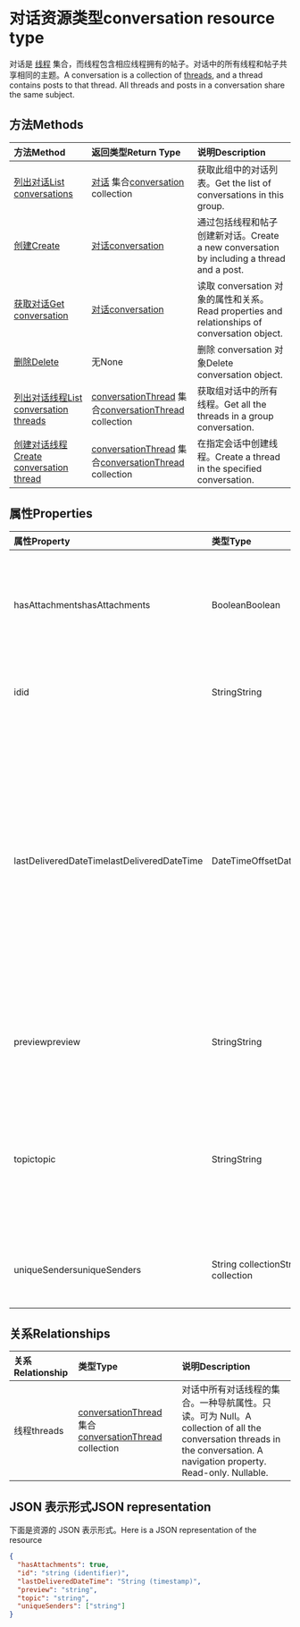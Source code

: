 # <a name="conversation-resource-type"></a><span data-ttu-id="0b945-101">对话资源类型</span><span class="sxs-lookup"><span data-stu-id="0b945-101">conversation resource type</span></span>

<span data-ttu-id="0b945-p101">对话是 [线程](conversationthread.md) 集合，而线程包含相应线程拥有的帖子。对话中的所有线程和帖子共享相同的主题。</span><span class="sxs-lookup"><span data-stu-id="0b945-p101">A conversation is a collection of [threads](conversationthread.md), and a thread contains posts to that thread. All threads and posts in a conversation share the same subject.</span></span>

## <a name="methods"></a><span data-ttu-id="0b945-104">方法</span><span class="sxs-lookup"><span data-stu-id="0b945-104">Methods</span></span>

| <span data-ttu-id="0b945-105">方法</span><span class="sxs-lookup"><span data-stu-id="0b945-105">Method</span></span>       | <span data-ttu-id="0b945-106">返回类型</span><span class="sxs-lookup"><span data-stu-id="0b945-106">Return Type</span></span>  |<span data-ttu-id="0b945-107">说明</span><span class="sxs-lookup"><span data-stu-id="0b945-107">Description</span></span>|
|:---------------|:--------|:----------|
|[<span data-ttu-id="0b945-108">列出对话</span><span class="sxs-lookup"><span data-stu-id="0b945-108">List conversations</span></span>](../api/group_list_conversations.md) | <span data-ttu-id="0b945-109">[对话](conversation.md) 集合</span><span class="sxs-lookup"><span data-stu-id="0b945-109">[conversation](conversation.md) collection</span></span> |<span data-ttu-id="0b945-110">获取此组中的对话列表。</span><span class="sxs-lookup"><span data-stu-id="0b945-110">Get the list of conversations in this group.</span></span>|
|[<span data-ttu-id="0b945-111">创建</span><span class="sxs-lookup"><span data-stu-id="0b945-111">Create</span></span>](../api/group_post_conversations.md) |[<span data-ttu-id="0b945-112">对话</span><span class="sxs-lookup"><span data-stu-id="0b945-112">conversation</span></span>](conversation.md)| <span data-ttu-id="0b945-113">通过包括线程和帖子创建新对话。</span><span class="sxs-lookup"><span data-stu-id="0b945-113">Create a new conversation by including a thread and a post.</span></span>|
|[<span data-ttu-id="0b945-114">获取对话</span><span class="sxs-lookup"><span data-stu-id="0b945-114">Get conversation</span></span>](../api/conversation_get.md) | [<span data-ttu-id="0b945-115">对话</span><span class="sxs-lookup"><span data-stu-id="0b945-115">conversation</span></span>](conversation.md) |<span data-ttu-id="0b945-116">读取 conversation 对象的属性和关系。</span><span class="sxs-lookup"><span data-stu-id="0b945-116">Read properties and relationships of conversation object.</span></span>|
|[<span data-ttu-id="0b945-117">删除</span><span class="sxs-lookup"><span data-stu-id="0b945-117">Delete</span></span>](../api/conversation_delete.md) | <span data-ttu-id="0b945-118">无</span><span class="sxs-lookup"><span data-stu-id="0b945-118">None</span></span> |<span data-ttu-id="0b945-119">删除 conversation 对象</span><span class="sxs-lookup"><span data-stu-id="0b945-119">Delete conversation object.</span></span> |
|[<span data-ttu-id="0b945-120">列出对话线程</span><span class="sxs-lookup"><span data-stu-id="0b945-120">List conversation threads</span></span>](../api/conversation_list_threads.md) |<span data-ttu-id="0b945-121">[conversationThread](conversationthread.md) 集合</span><span class="sxs-lookup"><span data-stu-id="0b945-121">[conversationThread](conversationthread.md) collection</span></span>| <span data-ttu-id="0b945-122">获取组对话中的所有线程。</span><span class="sxs-lookup"><span data-stu-id="0b945-122">Get all the threads in a group conversation.</span></span>|
|[<span data-ttu-id="0b945-123">创建对话线程</span><span class="sxs-lookup"><span data-stu-id="0b945-123">Create conversation thread</span></span>](../api/conversation_post_threads.md) |<span data-ttu-id="0b945-124">[conversationThread](conversationthread.md) 集合</span><span class="sxs-lookup"><span data-stu-id="0b945-124">[conversationThread](conversationthread.md) collection</span></span>| <span data-ttu-id="0b945-125">在指定会话中创建线程。</span><span class="sxs-lookup"><span data-stu-id="0b945-125">Create a thread in the specified conversation.</span></span>|

## <a name="properties"></a><span data-ttu-id="0b945-126">属性</span><span class="sxs-lookup"><span data-stu-id="0b945-126">Properties</span></span>
| <span data-ttu-id="0b945-127">属性</span><span class="sxs-lookup"><span data-stu-id="0b945-127">Property</span></span>     | <span data-ttu-id="0b945-128">类型</span><span class="sxs-lookup"><span data-stu-id="0b945-128">Type</span></span>   |<span data-ttu-id="0b945-129">说明</span><span class="sxs-lookup"><span data-stu-id="0b945-129">Description</span></span>|
|:---------------|:--------|:----------|
|<span data-ttu-id="0b945-130">hasAttachments</span><span class="sxs-lookup"><span data-stu-id="0b945-130">hasAttachments</span></span>|<span data-ttu-id="0b945-131">Boolean</span><span class="sxs-lookup"><span data-stu-id="0b945-131">Boolean</span></span>|<span data-ttu-id="0b945-132">指示此对话中的任意帖子是否至少有一个附件。</span><span class="sxs-lookup"><span data-stu-id="0b945-132">Indicates whether any of the posts within this Conversation has at least one attachment.</span></span>|
|<span data-ttu-id="0b945-133">id</span><span class="sxs-lookup"><span data-stu-id="0b945-133">id</span></span>|<span data-ttu-id="0b945-134">String</span><span class="sxs-lookup"><span data-stu-id="0b945-134">String</span></span>|<span data-ttu-id="0b945-p102">对话的唯一标识符。只读。</span><span class="sxs-lookup"><span data-stu-id="0b945-p102">The conversations's unique identifier. Read-only.</span></span>|
|<span data-ttu-id="0b945-137">lastDeliveredDateTime</span><span class="sxs-lookup"><span data-stu-id="0b945-137">lastDeliveredDateTime</span></span>|<span data-ttu-id="0b945-138">DateTimeOffset</span><span class="sxs-lookup"><span data-stu-id="0b945-138">DateTimeOffset</span></span>|<span data-ttu-id="0b945-p103">时间戳类型表示使用 ISO 8601 格式的日期和时间信息，并且始终处于 UTC 时间。例如，2014 年 1 月 1 日午夜 UTC 类似于如下形式：`'2014-01-01T00:00:00Z'`</span><span class="sxs-lookup"><span data-stu-id="0b945-p103">The Timestamp type represents date and time information using ISO 8601 format and is always in UTC time. For example, midnight UTC on Jan 1, 2014 would look like this: `'2014-01-01T00:00:00Z'`</span></span>|
|<span data-ttu-id="0b945-141">preview</span><span class="sxs-lookup"><span data-stu-id="0b945-141">preview</span></span>|<span data-ttu-id="0b945-142">String</span><span class="sxs-lookup"><span data-stu-id="0b945-142">String</span></span>|<span data-ttu-id="0b945-143">来自此对话中最新帖子的正文的简短摘要。</span><span class="sxs-lookup"><span data-stu-id="0b945-143">A short summary from the body of the latest post in this converstaion.</span></span>|
|<span data-ttu-id="0b945-144">topic</span><span class="sxs-lookup"><span data-stu-id="0b945-144">topic</span></span>|<span data-ttu-id="0b945-145">String</span><span class="sxs-lookup"><span data-stu-id="0b945-145">String</span></span>|<span data-ttu-id="0b945-p104">对话的主题。在创建对话时可设置此属性，但无法对其进行更新。</span><span class="sxs-lookup"><span data-stu-id="0b945-p104">The topic of the conversation. This property can be set when the conversation is created, but it cannot be updated.</span></span>|
|<span data-ttu-id="0b945-148">uniqueSenders</span><span class="sxs-lookup"><span data-stu-id="0b945-148">uniqueSenders</span></span>|<span data-ttu-id="0b945-149">String collection</span><span class="sxs-lookup"><span data-stu-id="0b945-149">String collection</span></span>|<span data-ttu-id="0b945-150">发送消息到此对话的所有用户。</span><span class="sxs-lookup"><span data-stu-id="0b945-150">All the users that sent a message to this Conversation.</span></span>|

## <a name="relationships"></a><span data-ttu-id="0b945-151">关系</span><span class="sxs-lookup"><span data-stu-id="0b945-151">Relationships</span></span>
| <span data-ttu-id="0b945-152">关系</span><span class="sxs-lookup"><span data-stu-id="0b945-152">Relationship</span></span> | <span data-ttu-id="0b945-153">类型</span><span class="sxs-lookup"><span data-stu-id="0b945-153">Type</span></span>   |<span data-ttu-id="0b945-154">说明</span><span class="sxs-lookup"><span data-stu-id="0b945-154">Description</span></span>|
|:---------------|:--------|:----------|
|<span data-ttu-id="0b945-155">线程</span><span class="sxs-lookup"><span data-stu-id="0b945-155">threads</span></span>|<span data-ttu-id="0b945-156">[conversationThread](conversationthread.md) 集合</span><span class="sxs-lookup"><span data-stu-id="0b945-156">[conversationThread](conversationthread.md) collection</span></span>|<span data-ttu-id="0b945-p105">对话中所有对话线程的集合。一种导航属性。只读。可为 Null。</span><span class="sxs-lookup"><span data-stu-id="0b945-p105">A collection of all the conversation threads in the conversation. A navigation property. Read-only. Nullable.</span></span>|

## <a name="json-representation"></a><span data-ttu-id="0b945-161">JSON 表示形式</span><span class="sxs-lookup"><span data-stu-id="0b945-161">JSON representation</span></span>

<span data-ttu-id="0b945-162">下面是资源的 JSON 表示形式。</span><span class="sxs-lookup"><span data-stu-id="0b945-162">Here is a JSON representation of the resource</span></span>

<!-- {
  "blockType": "resource",
  "optionalProperties": [
    "threads"
  ],
  "keyProperty": "id",
  "@odata.type": "microsoft.graph.conversation"
}-->

```json
{
  "hasAttachments": true,
  "id": "string (identifier)",
  "lastDeliveredDateTime": "String (timestamp)",
  "preview": "string",
  "topic": "string",
  "uniqueSenders": ["string"]
}

```


<!-- uuid: 8fcb5dbc-d5aa-4681-8e31-b001d5168d79
2015-10-25 14:57:30 UTC -->
<!-- {
  "type": "#page.annotation",
  "description": "conversation resource",
  "keywords": "",
  "section": "documentation",
  "tocPath": ""
}-->
